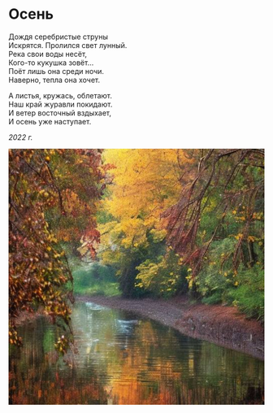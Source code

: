 # Осень

Дождя серебристые струны  
Искрятся. Пролился свет лунный.  
Река свои воды несёт,  
Кого-то кукушка зовёт...  
Поёт лишь она среди ночи.  
Наверно, тепла она хочет.  

А листья, кружась, облетают.  
Наш край журавли покидают.  
И ветер восточный вздыхает,  
И осень уже наступает.

*2022 г.*

![Осень](../images/autumn.jpg)